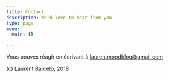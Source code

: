 ```yaml
---
title: Contact
description: We'd love to hear from you
type: page
menu:
  main: {}

---
```


Vous pouvex réagir en écrivant à laurentmoodblog@gmail.com


(c) Laurent Barcelo, 2018